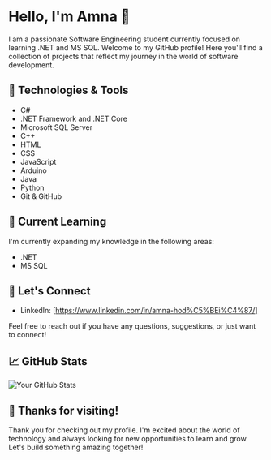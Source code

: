 

<!--
**El-DriMa/El-DriMa** is a ✨ _special_ ✨ repository because its `README.md` (this file) appears on your GitHub profile.

Here are some ideas to get you started:

- 🔭 I’m currently working on ...
- 🌱 I’m currently learning ...
- 👯 I’m looking to collaborate on ...
- 🤔 I’m looking for help with ...
- 💬 Ask me about ...
- 📫 How to reach me: ...
- 😄 Pronouns: ...
- ⚡ Fun fact: ...
-->

# Hello, I'm Amna 👋

I am a passionate Software Engineering student currently focused on learning .NET and MS SQL. 
Welcome to my GitHub profile!
Here you'll find a collection of projects that reflect my journey in the world of software development.

## 🔧 Technologies & Tools

- C#
- .NET Framework and .NET Core
- Microsoft SQL Server
- C++
- HTML
- CSS
- JavaScript
- Arduino
- Java
- Python
- Git & GitHub

## 🌱 Current Learning

I'm currently expanding my knowledge in the following areas:

- .NET
- MS SQL

## 💬 Let's Connect

- LinkedIn: [https://www.linkedin.com/in/amna-hod%C5%BEi%C4%87/]

Feel free to reach out if you have any questions, suggestions, or just want to connect!

## 📈 GitHub Stats

![Your GitHub Stats](https://github-readme-stats.vercel.app/api?username=El-DriMa&show_icons=true&theme=radical)

## 🎉 Thanks for visiting!

Thank you for checking out my profile. 
I'm excited about the world of technology and always looking for new opportunities to learn and grow. Let's build something amazing together!


